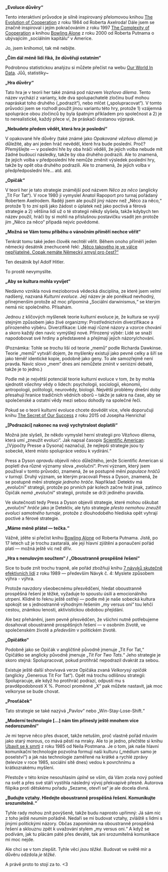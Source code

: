 **„Evoluce důvěry“**

Tento interaktivní průvodce je silně inspirovaný přelomovou knihou [The Evolution of Cooperation](https://www.amazon.com/Evolution-Cooperation-Revised-Robert-Axelrod/dp/0465005640) z roku 1984 od Roberta Axelroda! Dále jsem se značně inspiroval i jejím pokračováním z roku 1997 [The Complexity of Cooperation](http://press.princeton.edu/titles/6144.html) a knihou [Bowling Alone](http://bowlingalone.com/) z roku 2000 od Roberta Putnama o ubývajícím „sociálním kapitálu“ v Americe.

Jo, jsem knihomol, tak mě nebijte.

**„Čím dál méně lidí říká, že důvěřují ostatním“**

Podrobnou statistickou analýzu si můžete přečíst na webu [Our World In Data](https://ourworldindata.org/trust). Jůů, statistiky~

**„Hra důvěry“**

Tato hra je v teorii her také známá pod názvem *Vezňovo dilema*. Tento název vychází z varianty, kde dva spolupachatelé zločinu buď mohou napráskat toho druhého („podrazit“), nebo mlčet („spolupracovat“). V tomto průvodci jsem se rozhodl použít jinou variantu této hry, protože 1) vzájemná spolupráce obou zločinců by byla špatným příkladem pro společnost a 2) je to nerealistické, každý přece ví, že práskači dostanou výprask.

**„Nebudete předem vědět, která hra je poslední“**

V opakované hře důvěry (také známé jako *Opakované vězňovo dilema*) je důležité, aby ani jeden hráč nevěděl, které hra bude poslední. Proč? Přemýšlejte — v poslední hře by oba hráči věděli, že jejich volba nebude mít žádné budoucí následky, takže by oba druhého podrazili. Ale to znamená, že jejich volba v předposlední hře nemůže změnit výsledek poslední hry, takže by opět oba druhého podrazili. Ale to znamená, že jejich volba v předpředposlední hře… atd. atd.

**„Opičák“**

V teorii her je tato strategie známější pod názvem *Něco za něco* (anglicky „Tit For Tat“). V roce 1980 ji vymyslel Anatol Rapoport pro turnaj pořádaný Robertem Axelrodem. Raději jsem ale použil jiný název než „Něco za něco,“ protože 1) to zní spíš jako žádost o úplatek než jako poctivá a férová strategie a 2) většina lidí už o té strategii někdy slyšela, takže kdybych ten název použil, hráči by si mohli na příslušnou postavičku vsadit jen protože jim „Něco za něco“ připadá nejvíc povědomé.

**„Možná se Vám tomu příběhu o vánočním příměří nechce věřit“**

Tenkrát tomu také jeden člověk nechtěl věřit. Během onoho příměří jeden německý desátník znechuceně řekl: [„Něco takového je ve válce nepřijatelné. Copak nemáte Německý smysl pro čest?“](http://time.com/3643889/christmas-truce-1914/)

Ten desátník byl Adolf Hitler.

To prostě nevymyslíte.

**„Aby se kultura mohla vyvíjet“**

Nedávno vznikla nová mezioborová vědecká disciplína, ze které jsem *velmi* nadšený, nazvaná *Kulturní evoluce*. Její název je ale poněkud nevhodný, přinejmenším protože až moc připomíná „Sociální darwinismus,“ se kterým nemá nic společného. Přísahám.

Jednou z klíčových myšlenek teorie kulturní evoluce je, že kultura se vyvíjí stejným způsobem jako živé organizmy: Prostřednictvím diverzifikace a přirozeného výběru. Diverzifikace: Lidé mají různé názory a vzorce chování a skoro každý den navíc vymýšlejí nové. Přirozený výběr: Lidé se snaží napodobovat své hrdiny a představené a přejímají jejich názory/chování.

(Poznámka: Tohle se *trochu* liší od teorie „memů“ podle Richarda Dawkinse. Teorie „memů“ vytváří dojem, že myšlenky existují jako pevné celky a šíří se jako téměř identické kopie, podobně jako geny. To ale samozřejmě není pravda. Navíc slovo „mem“ dnes ani nemůžete zmínit v seriózní debatě, takže je to jedno.)

Podle mě je největší potenciál teorie kulturní evoluce v tom, že by mohla sjednotit *všechny* vědy o lidech: psychologii, sociologii, ekonomii, antropologii, politologii, neurovědy, biologii. Největší problémy dnešní doby přesahují hranice tradičních vědních oborů – takže je sakra na čase, aby se společenské a ostatní vědy mezi sebou dohodly na společné řeči.

Pokud se o teorii kulturní evoluce chcete dovědět více, vřele doporučuji knihu [The Secret of Our Success](http://press.princeton.edu/titles/10543.html) z roku 2015 od Josepha Henricha!

**„[Podrazáci] nakonec na svoji vychytralost doplatili“**

Možná jste slyšeli, že někdo vymyslel herní strategii pro Vězňovo dilema, která umí „zneužít evoluci“. Jak napsal časopis [Scientific American](https://www.scientificamerican.com/article/game-theory-calls-cooperation-into-question1/): „[Výpočty Presse a Dysona] naznačují, že nejlepší strategie jsou ty sobecké, které místo spolupráce vedou k vydírání.“

Press a Dyson *opravdu* objevili něco důležitého, jenže Scientific American si popletl dva různé významy slova „evoluční“. První význam, který jsem používal v tomto průvodci, znamená, že se postupně mění *populace hráčů v turnaji*. Druhý význam, se kterým pracovali Press a Dyson, znamená, že se postupně mění *strategie jednoho hráče*. Například: Detektiv má „evoluční“ strategii, protože po prvních pár kolech začne hrát jinak, zatímco Opičák *nemá* „evoluční“ strategii, protože se drží jediného pravidla.

Ve skutečnosti tedy Press a Dyson objevili strategie, které mohou oškubat „evoluční“ *hráče* jako je Detektiv, ale tyto strategie _přesto nemohou zneužít evoluci samotného turnaje_, protože z dlouhodobého hlediska opět vyhrají poctivé a férové strategie.

**„Máme méně přátel — tečka.“**

Vážně, jděte si přečíst knihu [Bowling Alone](http://bowlingalone.com/) od Roberta Putnama. Jistě, po 17 letech už je trochu zastaralá, ale její hlavní zjištění a ponaučení pořád platí — možná ještě víc než dřív.

**„Hra s nenulovým součtem“ / „Oboustranně prospěšné řešení“**

Sice to bude znít trochu trapně, ale pořád zbožňuji knihu [7 návyků skutečně efektivních lidí](https://cs.wikipedia.org/wiki/7_n%C3%A1vyk%C5%AF_skute%C4%8Dn%C4%9B_efektivn%C3%ADch_lid%C3%AD) z roku 1989 — především Návyk č. 4: Myslete způsobem výhra - výhra.

Protože navzdory všeobecnému přesvědčení, hledat oboustranně prospěšná řešení je těžké, vyžaduje to spoustu úsilí a emocionálního utrpení. Klidně to řeknu ještě ostřeji — podle mě je naše sobecká kultura spokojit se s jednostranně výhodným řešením „my versus oni“ tou lehčí cestou, známkou lenosti, aktivistickou obdobou přejídání.

Ale bez přehánění, jsem pevně přesvědčen, že všichni nutně potřebujeme dosahovat oboustranně prospěšných řešení — v osobním životě, ve společenském životě a _především_ v politickém životě.

**„Opičátko“**

Podobně jako se Opičák v angličtině původně jmenuje „Tit For Tat,“ Opičátko se anglicky původně jmenuje „*Tit For Two Tats*.“ Jeho strategie je skoro stejná: Spolupracovat, pokud protihráč nepodrazil dvakrát za sebou.

Existuje ještě další shovívavá verze Opičáka zvaná *Velkorysý opičák* (anglicky „Generous Tit For Tat“). Opět má trochu odlišnou strategii: Spolupracuje, ale když ho protihráč podrazí, odpustí mu s pravděpodobností X %. Pomocí proměnné „X“ pak můžete nastavit, jak moc velkoryse se bude chovat.

**„Prosťáček“**

Tato strategie se také nazývá „Pavlov“ nebo „Win-Stay-Lose-Shift.“

**„Moderní technologie […] nám tím přinesly ještě mnohem více nedorozumění“**

Je mi teprve něco přes dvacet, takže netuším, proč vlastně pořád mluvím jako starý morous, co mává pěstí na mraky. Ale to je jedno, přečtěte si knihu [Ubavit se k smrti](https://cs.wikipedia.org/wiki/Ubavit_se_k_smrti) z roku 1985 od Neila Postmana. Je o tom, jak naše hlavní komunikační technologie pozvolna formují naši kulturu („médium samo je poselství“) a jak nás technologie zaměřené na krátké a rychlé zprávy (televize v roce 1985, sociální sítě dnes) vedou k povrchnímu a krátkozrakému myšlení.

Přestože v této knize nesouhlasím _úplně_ se vším, dá Vám zcela nový pohled na svět a přes své stáří vystihla následný vývoj překvapivě přesně. Autorova filipika proti dětskému pořadu „Sezame, otevři se“ je ale docela divná.

**„Budujte vztahy. Hledejte oboustranně prospěšná řešení. Komunikujte srozumitelně.“**

Tyhle rady mohou znít povýšeně, takže budu naprosto upřímný: Já sám nic z toho ještě *neumím* pořádně. Nedaří se mi budovat vztahy, zvláště s lidmi s jinými politickými názory. Občas zapomínám na oboustranně prospěšná řešení a sklouznu zpět k uvažování stylem „my versus oni.“ A když se podívám, jak tu plácám páté přes deváté, tak ani srozumitelná komunikace mi moc nejde.

Ale chci se v tom zlepšit. Tyhle věci *jsou těžké*. Budovat ve světě mír a důvěru odzdola *je těžké*.

A právě proto to stojí za to. <3
